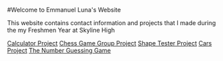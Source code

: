 #Welcome to Emmanuel Luna's Website

This website contains contact information and projects that I made during the my Freshmen Year at Skyline High

[Calculator Project](https://github.com/Elun4705/CalculatorCode)
[Chess Game Group Project](https://github.com/The-tiny-asian/chess)
[Shape Tester Project](https://github.com/Elun4705/ShapeTester)
[Cars Project](https://github.com/Elun4705/Cars)
[The Number Guessing Game](https://github.com/Elun4705/Number-Game)
